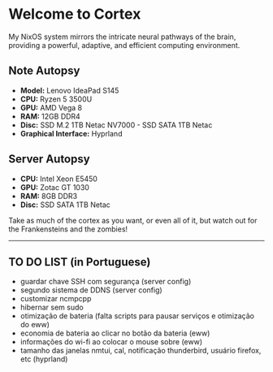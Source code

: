 # Welcome to Cortex

My NixOS system mirrors the intricate neural pathways of the brain, providing a powerful, adaptive, and efficient computing environment.

## Note Autopsy

- **Model:** Lenovo IdeaPad S145
- **CPU:** Ryzen 5 3500U
- **GPU:** AMD Vega 8
- **RAM:** 12GB DDR4
- **Disc:** SSD M.2 1TB Netac NV7000 - SSD SATA 1TB Netac
- **Graphical Interface:** Hyprland

## Server Autopsy

- **CPU:** Intel Xeon E5450
- **GPU:** Zotac GT 1030
- **RAM:** 8GB DDR3
- **Disc:** SSD SATA 1TB Netac

Take as much of the cortex as you want, or even all of it, but watch out for the Frankensteins and the zombies!

---

## TO DO LIST (in Portuguese)

- guardar chave SSH com segurança (server config)
- segundo sistema de DDNS (server config)
- customizar ncmpcpp
- hibernar sem sudo
- otimização de bateria (falta scripts para pausar serviços e otimização do eww)
- economia de bateria ao clicar no botão da bateria (eww)
- informações do wi-fi ao colocar o mouse sobre (eww)
- tamanho das janelas nmtui, cal, notificação thunderbird, usuário firefox, etc (hyprland)
